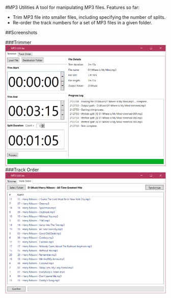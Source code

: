 #MP3 Utilities
A tool for manipulating MP3 files. Features so far:

 - Trim MP3 file into smaller files, including specifying the number of splits.
 - Re-order the track numbers for a set of MP3 files in a given folder.

##Screenshots

###Trimmer
![trimmer](https://github.com/adscott1982/Mp3Trimmer/blob/master/Screenshots/trimmer.png)
###Track Order
![enter image description here](https://github.com/adscott1982/Mp3Trimmer/blob/master/Screenshots/trackorder.png)
